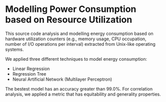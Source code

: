 # Modelling Power Consumption based on Resource Utilization

This source code analysis and modelling energy consumption based on hardware utilization counters (e.g., memory usage, CPU occupation, number of I/O operations per interval) extracted from Unix-like operating systems.

We applied three different techniques to model energy consumption:

- Linear Regression
- Regression Tree
- Neural Artificial Network (Multilayer Perceptron)

The bestest model has an accuracy greater than 99.0%. For correlation analysis, we applied a metric that has equitability and generality properties.